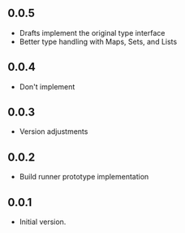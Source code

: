 ## 0.0.5

- Drafts implement the original type interface
- Better type handling with Maps, Sets, and Lists

## 0.0.4

- Don't implement

## 0.0.3

- Version adjustments

## 0.0.2

- Build runner prototype implementation

## 0.0.1

- Initial version.
